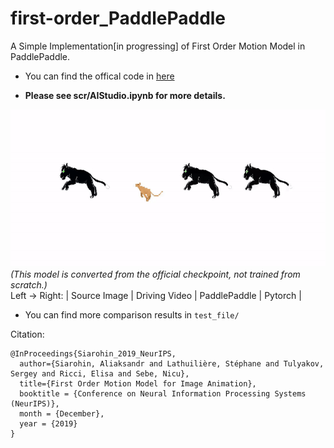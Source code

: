 # first-order_PaddlePaddle
A Simple Implementation[in progressing] of First Order Motion Model in PaddlePaddle.

- You can find the offical code in [here](https://github.com/AliaksandrSiarohin/first-order-model)

- **Please see scr/AIStudio.ipynb for more details.**


![](mgif_result.gif)<br>
*(This model is converted from the official checkpoint, not trained from scratch.)*
<br>Left -> Right: | Source Image | Driving Video | PaddlePaddle | Pytorch |

- You can find more comparison results in ``test_file/``

Citation:

```
@InProceedings{Siarohin_2019_NeurIPS,
  author={Siarohin, Aliaksandr and Lathuilière, Stéphane and Tulyakov, Sergey and Ricci, Elisa and Sebe, Nicu},
  title={First Order Motion Model for Image Animation},
  booktitle = {Conference on Neural Information Processing Systems (NeurIPS)},
  month = {December},
  year = {2019}
}
```
